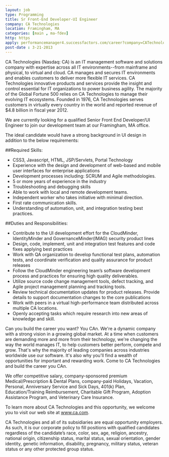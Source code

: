 ```yaml
---
layout: job
type: Programming
title: Sr Front-End Developer-UI Engineer
company: CA Technologies
location: Framingham, MA
categories: [main , ma-fdev]
http: https
apply: performancemanager4.successfactors.com/career?company=CATechnologie&career_job_req_id=142&career_ns=job_listing&navBarLevel=JOB_SEARCH
post-date : 3-21-2013
---
```


CA Technologies (Nasdaq: CA) is an IT management software and solutions company with expertise across all IT environments--from mainframe and physical, to virtual and cloud. CA manages and secures IT environments and enables customers to deliver more flexible IT services. CA Technologies innovative products and services provide the insight and control essential for IT organizations to power business agility. The majority of the Global Fortune 500 relies on CA Technologies to manage their evolving IT ecosystems. Founded in 1976, CA Technologies serves customers in virtually every country in the world and reported revenue of $4.8 billion in fiscal year 2012.

We are currently looking for a qualified Senior Front End Developer/UI Engineer to join our development team at our Framingham, MA office.

The ideal candidate would have a strong background in UI design in addition to the below requirements:

##Required Skills:
* CSS3, Javascript, HTML, JSP/Servlets, Portal Technology
* Experience with the design and development of web-based and mobile user interfaces for enterprise applications
* Development processes including: SCRUM and Agile methodologies.
* 5 or more years of experience in the industry
* Troubleshooting and debugging skills
* Able to work with local and remote development teams.
* Independent worker who takes initiative with minimal direction.
* First rate communication skills.
* Understanding of automation, unit, and integration testing best practices.

##Duties and Responsibilities:

* Contribute to the UI development effort for the CloudMinder, IdentityMinder and GovernanceMinder(IMAG) security product lines
* Design, code, implement, unit and integration test features and code fixes applying best practices
* Work with QA organization to develop functional test plans, automation tests, and coordinate verification and quality assurance for product releases
* Follow the CloudMinder engineering team’s software development process and practices for ensuring high quality deliverables.
* Utilize source code change management tools, defect tracking, and Agile project management planning and tracking tools.
* Review technical documentation updates for product releases. Provide details to support documentation changes to the core publications
* Work with peers in a virtual high-performance team distributed across multiple CA locations.
* Openly accepting tasks which require research into new areas of knowledge and skill.

Can you build the career you want?  You CAn.  We're a dynamic company with a strong vision in a growing global market. At a time when customers are demanding more and more from their technology, we're changing the way the world manages IT, to help customers better perform, compete and grow. That's why the majority of leading companies across industries worldwide use our software. It's also why you'll find a wealth of opportunities for important and rewarding work.  Come to CA Technologies and build the career you CAn.

We offer competitive salary, company-sponsored premium Medical/Prescription & Dental Plans, company-paid Holidays, Vacation, Personal, Anniversary Service and Sick Days, 401(k) Plan, Education/Training Reimbursement, Charitable Gift Program, Adoption Assistance Program, and Veterinary Care Insurance.

To learn more about CA Technologies and this opportunity, we welcome you to visit our web site at www.ca.com.

CA Technologies and all of its subsidiaries are equal opportunity employers. As such, it is our corporate policy to fill positions with qualified candidates regardless of the candidate’s race, color, sex, age, religion, ancestry, national origin, citizenship status, marital status, sexual orientation, gender identity, genetic information, disability, pregnancy, military status, veteran status or any other protected group status.
 
